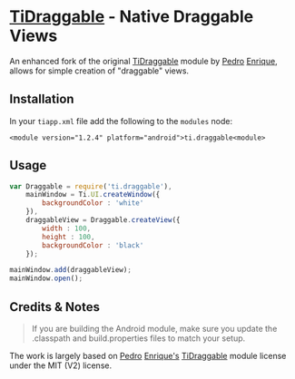 # [TiDraggable](https://github.com/animecyc/TiDraggable) - Native Draggable Views

An enhanced fork of the original [TiDraggable](https://github.com/pec1985/TiDraggable) module by [Pedro](http://twitter.com/pecdev) [Enrique](https://github.com/pec1985), allows for simple creation of "draggable" views.

## Installation

In your `tiapp.xml` file add the following to the `modules` node:

	<module version="1.2.4" platform="android">ti.draggable<module>

## Usage

```javascript
var Draggable = require('ti.draggable'),
    mainWindow = Ti.UI.createWindow({
        backgroundColor : 'white'
    }),
    draggableView = Draggable.createView({
        width : 100,
        height : 100,
        backgroundColor : 'black'
    });

mainWindow.add(draggableView);
mainWindow.open();
```

## Credits & Notes

> If you are building the Android module, make sure you update the .classpath and build.properties files to match your setup.

The work is largely based on [Pedro](http://twitter.com/pecdev) [Enrique's](https://github.com/pec1985) [TiDraggable](https://github.com/pec1985/TiDraggable) module license under the MIT (V2) license.